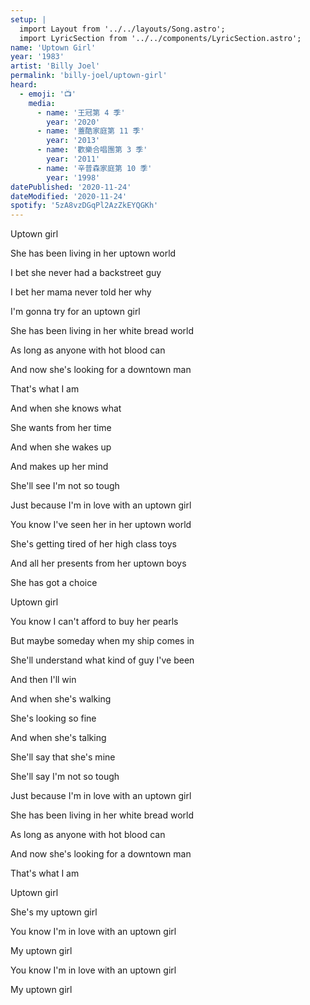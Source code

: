 ```yaml
---
setup: |
  import Layout from '../../layouts/Song.astro';
  import LyricSection from '../../components/LyricSection.astro';
name: 'Uptown Girl'
year: '1983'
artist: 'Billy Joel'
permalink: 'billy-joel/uptown-girl'
heard:
  - emoji: '📺'
    media:
      - name: '王冠第 4 季'
        year: '2020'
      - name: '蓋酷家庭第 11 季'
        year: '2013'
      - name: '歡樂合唱團第 3 季'
        year: '2011'
      - name: '辛普森家庭第 10 季'
        year: '1998'
datePublished: '2020-11-24'
dateModified: '2020-11-24'
spotify: '5zA8vzDGqPl2AzZkEYQGKh'
---
```


<LyricSection>

Uptown girl

She has been living in her uptown world

I bet she never had a backstreet guy

I bet her mama never told her why

I'm gonna try for an uptown girl

She has been living in her white bread world

As long as anyone with hot blood can

And now she's looking for a downtown man

That's what I am

And when she knows what

She wants from her time

And when she wakes up

And makes up her mind

She'll see I'm not so tough

Just because I'm in love with an uptown girl

You know I've seen her in her uptown world

She's getting tired of her high class toys

And all her presents from her uptown boys

She has got a choice

</LyricSection>

<LyricSection>

Uptown girl

You know I can't afford to buy her pearls

But maybe someday when my ship comes in

She'll understand what kind of guy I've been

And then I'll win

And when she's walking

She's looking so fine

And when she's talking

She'll say that she's mine

She'll say I'm not so tough

Just because I'm in love with an uptown girl

She has been living in her white bread world

As long as anyone with hot blood can

And now she's looking for a downtown man

That's what I am

</LyricSection>

<LyricSection>

Uptown girl

She's my uptown girl

You know I'm in love with an uptown girl

My uptown girl

You know I'm in love with an uptown girl

My uptown girl

</LyricSection>
